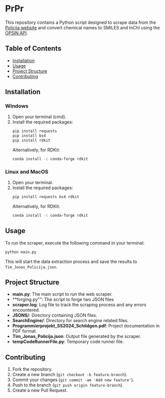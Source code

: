 
# PrPr

This repository contains a Python script designed to scrape data from the [Policija website](https://www.policija.si/apps/nfl_response_web/seznam.php) and convert chemical names to SMILES and InChI using the [OPSIN API](https://opsin.ch.cam.ac.uk/).

## Table of Contents
- [Installation](#installation)
- [Usage](#usage)
- [Project Structure](#project-structure)
- [Contributing](#contributing)

## Installation

### Windows
1. Open your terminal (cmd).
2. Install the required packages:
   ```sh
   pip install requests
   pip install bs4
   pip install rdkit
   ```
   Alternatively, for RDKit:
   ```sh
   conda install -c conda-forge rdkit
   ```

### Linux and MacOS
1. Open your terminal.
2. Install the required packages:
   ```sh
   pip install requests bs4 rdkit
   ```
   Alternatively, for RDKit:
   ```sh
   conda install -c conda-forge rdkit
   ```

## Usage

To run the scraper, execute the following command in your terminal:
```sh
python main.py
```
This will start the data extraction process and save the results to `Tim_Jonas_Policija.json`.

## Project Structure

- **main.py**: The main script to run the web scraper.
- **forging.py"": The script to forge two JSON files
- **scraper.log**: Log file to track the scraping process and any errors encountered.
- **JSONS/**: Directory containing JSON files.
- **SearchEngine/**: Directory for search engine related files.
- **Programmierprojekt_SS2024_Schildgen.pdf**: Project documentation in PDF format.
- **Tim_Jonas_Policija.json**: Output file generated by the scraper.
- **tempCodeRunnerFile.py**: Temporary code runner file.

## Contributing

1. Fork the repository.
2. Create a new branch (`git checkout -b feature-branch`).
3. Commit your changes (`git commit -am 'Add new feature'`).
4. Push to the branch (`git push origin feature-branch`).
5. Create a new Pull Request.


